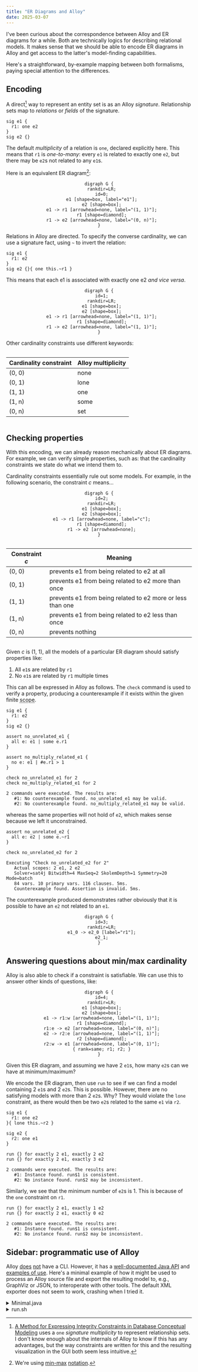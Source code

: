 ```yaml
---
title: "ER Diagrams and Alloy"
date: 2025-03-07
---
```


I've been curious about the correspondence between Alloy and ER diagrams for a while.
Both are technically logics for describing relational models.
It makes sense that we should be able to encode ER diagrams in Alloy and get access to the latter's model-finding capabilities.

Here's a straightforward, by-example mapping between both formalisms, paying special attention to the differences.

## Encoding

A direct[^2] way to represent an entity set is as an Alloy *signature*.
Relationship sets map to *relations* or *fields* of the signature.

<!-- https://alloy.readthedocs.io/en/latest/language/signatures.html -->

```alloy
sig e1 {
  r1: one e2
}
sig e2 {}
```

The default *multiplicity* of a relation is `one`, declared explicitly here.
This means that `r1` is *one-to-many*: every `e1` is related to exactly one `e2`, but there may be `e2`s not related to any `e1`s.

Here is an equivalent ER diagram[^1]:

<div style="text-align: center">


```graphviz
digraph G {
  rankdir=LR;
  id=0;
  e1 [shape=box, label="e1"];
  e2 [shape=box];
  e1 -> r1 [arrowhead=none, label="(1, 1)"];
  r1 [shape=diamond];
  r1 -> e2 [arrowhead=none, label="(0, n)"];
}
```

</div>

Relations in Alloy are directed.
To specify the converse cardinality, we can use a signature fact, using `~` to invert the relation:

```alloy
sig e1 {
  r1: e2
}
sig e2 {}{ one this.~r1 }
```

This means that each e1 is associated with exactly one e2 *and vice versa*.

<div style="text-align: center">

```graphviz
digraph G {
  id=1;
  rankdir=LR;
  e1 [shape=box];
  e2 [shape=box];
  e1 -> r1 [arrowhead=none, label="(1, 1)"];
  r1 [shape=diamond];
  r1 -> e2 [arrowhead=none, label="(1, 1)"];
}
```

</div>

Other cardinality constraints use different keywords:

<div style="display: flex; justify-content: center; text-align: center">

| Cardinality constraint | Alloy multiplicity |
| ---------------------- | ------------------ |
| (0, 0)                 | none               |
| (0, 1)                 | lone               |
| (1, 1)                 | one                |
| (1, n)                 | some               |
| (0, n)                 | set                |

</div>

<!-- aggregation -->

## Checking properties

With this encoding, we can already reason mechanically about ER diagrams.
For example, we can verify simple properties, such as: that the cardinality constraints we state do what we intend them to.

Cardinality constraints essentially rule out some models. For example, in the following scenario, the constraint $c$ means...

<div style="text-align: center">

```graphviz
digraph G {
  id=2;
  rankdir=LR;
  e1 [shape=box];
  e2 [shape=box];
  e1 -> r1 [arrowhead=none, label="c"];
  r1 [shape=diamond];
  r1 -> e2 [arrowhead=none];
}
```

</div>

<div style="display: flex; justify-content: center; text-align: left">

| Constraint $c$ | Meaning                                                    |
| -------------- | ---------------------------------------------------------- |
| (0, 0)         | prevents e1 from being related to e2 at all                |
| (0, 1)         | prevents e1 from being related to e2 more than once        |
| (1, 1)         | prevents e1 from being related to e2 more or less than one |
| (1, n)         | prevents e1 from being related to e2 less than once        |
| (0, n)         | prevents nothing                                           |

</div>

Given $c$ is (1, 1), all the models of a particular ER diagram should satisfy properties like:

1. All `e1`s are related by `r1`
2. No `e1`s are related by `r1` multiple times

This can all be expressed in Alloy as follows.
The `check` command is used to verify a property, producing a counterexample if it exists within the given finite <abbr title="the number of entities in the model">scope</abbr>.

```alloy
sig e1 {
  r1: e2
}
sig e2 {}

assert no_unrelated_e1 {
  all e: e1 | some e.r1
}

assert no_multiply_related_e1 {
  no e: e1 | #e.r1 > 1
}

check no_unrelated_e1 for 2
check no_multiply_related_e1 for 2
```

```text
2 commands were executed. The results are:
   #1: No counterexample found. no_unrelated_e1 may be valid.
   #2: No counterexample found. no_multiply_related_e1 may be valid.
```

whereas the same properties will not hold of `e2`, which makes sense because we left it unconstrained.

```alloy
assert no_unrelated_e2 {
  all e: e2 | some e.~r1
}

check no_unrelated_e2 for 2
```

```text
Executing "Check no_unrelated_e2 for 2"
   Actual scopes: 2 e1, 2 e2
   Solver=sat4j Bitwidth=4 MaxSeq=2 SkolemDepth=1 Symmetry=20 Mode=batch
   84 vars. 10 primary vars. 116 clauses. 5ms.
   Counterexample found. Assertion is invalid. 5ms.
```

The counterexample produced demonstrates rather obviously that it is possible to have an `e2` not related to an `e1`.

<div style="text-align: center">

```graphviz
digraph G {
  id=3;
  rankdir=LR;
  e1_0 -> e2_0 [label="r1"];
  e2_1;
}
```

</div>

## Answering questions about min/max cardinality

Alloy is also able to check if a constraint is satisfiable.
We can use this to answer other kinds of questions, like:

<div style="text-align: center">

```graphviz
digraph G {
  id=4;
  rankdir=LR;
  e1 [shape=box];
  e2 [shape=box];
  e1 -> r1:w [arrowhead=none, label="(1, 1)"];
  r1 [shape=diamond];
  r1:e -> e2 [arrowhead=none, label="(0, n)"];
  e2 -> r2:e [arrowhead=none, label="(1, 1)"];
  r2 [shape=diamond];
  r2:w -> e1 [arrowhead=none, label="(0, 1)"];
  { rank=same; r1; r2; }
}
```

</div>

Given this ER diagram, and assuming we have 2 `e1`s, how many `e2`s can we have at minimum/maximum?

We encode the ER diagram, then use `run` to see if we can find a model containing 2 `e1`s and 2 `e2`s.
This is possible.
However, there are no satisfying models with more than 2 `e2`s.
Why? They would violate the `lone` constraint, as there would then be two `e2`s related to the same `e1` via `r2`.

```alloy
sig e1 {
  r1: one e2
}{ lone this.~r2 }

sig e2 {
  r2: one e1
}

run {} for exactly 2 e1, exactly 2 e2
run {} for exactly 2 e1, exactly 3 e2
```

```text
2 commands were executed. The results are:
   #1: Instance found. run$1 is consistent.
   #2: No instance found. run$2 may be inconsistent.
```

Similarly, we see that the minimum number of `e2`s is 1.
This is because of the `one` constraint on `r1`.

```alloy
run {} for exactly 2 e1, exactly 1 e2
run {} for exactly 2 e1, exactly 0 e2
```

```text
2 commands were executed. The results are:
   #1: Instance found. run$1 is consistent.
   #2: No instance found. run$2 may be inconsistent.
```

## Sidebar: programmatic use of Alloy

Alloy [does](https://alloytools.discourse.group/t/commandline-options-clash/214) [not](https://alloytools.discourse.group/t/how-can-i-run-alloy-in-command-line/275) have a CLI.
However, it has a [well-documented Java API](https://alloytools.org/documentation/alloy-api/index.html) and [examples of use](https://github.com/AlloyTools/org.alloytools.alloy/tree/master/org.alloytools.alloy.application/src/test/java/edu/mit/csail/sdg/alloy4whole).
Here's a minimal example of how it might be used to process an Alloy source file and export the resulting model to, e.g., GraphViz or JSON, to interoperate with other tools.
The default XML exporter does not seem to work, crashing when I tried it.

<details>
<summary>Minimal.java</summary>

```java
import edu.mit.csail.sdg.alloy4.*;
import edu.mit.csail.sdg.ast.*;
import edu.mit.csail.sdg.ast.Module;
import edu.mit.csail.sdg.parser.*;
import edu.mit.csail.sdg.translator.*;

public final class Minimal {
  public static void main(String[] args) throws Err {
    A4Reporter rep = A4Reporter.NOP;
    for (String filename : args) {
      Module world = CompUtil.parseEverything_fromFile(rep, null, filename);
      for (Command command : world.getAllCommands()) {
        A4Solution ans = TranslateAlloyToKodkod.execute_command(rep, world.getAllReachableSigs(), command, new A4Options());
        if (ans.satisfiable()) {
          // crashes
          // ans.writeXML("output.xml");
          for (Sig s : ans.getAllReachableSigs()) {
            if (!s.label.contains("this")) {
              continue;
            }
            System.out.println(s.label + ":");
            System.out.println(ans.eval(s, 0));
            for (Sig.Field f : s.getFields()) {
              System.out.println("  " + f.label + ": " + ans.eval(f, 0));
            }
          }
        }
      }
    }
  }
}
```
</details>

<details>
<summary>run.sh</summary>

```sh
#!/bin/bash
jar=/Applications/Alloy.app/Contents/Resources/org.alloytools.alloy.dist.jar
set -ex
javac -cp $jar Minimal.java
java -cp .:$jar Minimal erd.alloy 2> /dev/null
```

</details>

<!-- There is also a [VS Code extension](https://marketplace.visualstudio.com/items?itemName=ArashSahebolamri.alloy) but I haven't tried it. -->

[^1]: We're using [min-max](https://michael-fuchs-sql.netlify.app/2021/03/03/entity-relationship-diagram-erd/#min-max-notation) [notation](https://en.wikipedia.org/wiki/Entity%E2%80%93relationship_model#Cardinalities).

[^2]: [A Method for Expressing Integrity Constraints in Database Conceptual Modeling](https://www.scielo.org.mx/scielo.php?script=sci_arttext&pid=S1405-55462020000100075) uses a `one` *signature multiplicity* to represent relationship sets. I don't know enough about the internals of Alloy to know if this has any advantages, but the way constraints are written for this and the resulting visualization in the GUI both seem less intuitive.